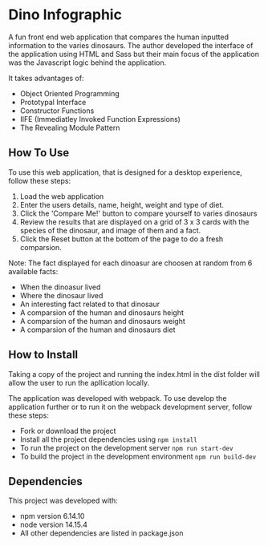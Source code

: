# Dino Infographic 

A fun front end web application that compares the human inputted information to the varies dinosaurs. The author developed the interface of the application using HTML and Sass but their main focus of the application was the Javascript logic behind the application. 

It takes advantages of:
- Object Oriented Programming
- Prototypal Interface
- Constructor Functions
- IIFE (Immediatley Invoked Function Expressions)
- The Revealing Module Pattern

## How To Use

To use this web application, that is designed for a desktop experience, follow these steps: 

1. Load the web application
2. Enter the users details, name, height, weight and type of diet. 
3. Click the 'Compare Me!' button to compare yourself to varies dinosaurs
4. Review the results that are displayed on a grid of 3 x 3 cards with the species of the dinosaur, and image of them and a fact.
5. Click the Reset button at the bottom of the page to do a fresh comparsion.

Note: The fact displayed for each dinoasur are choosen at random from 6 available facts: 
- When the dinoasur lived
- Where the dinosaur lived
- An interesting fact related to that dinosaur
- A comparsion of the human and dinosaurs height
- A comparsion of the human and dinosaurs weight
- A comparsion of the human and dinosaurs diet 

## How to Install

Taking a copy of the project and running the index.html in the dist folder will allow the user to run the apllication locally. 

The application was developed with webpack. To use develop the application further or to run it on the webpack development server, follow these steps:

- Fork or download the project
- Install all the project dependencies using `npm install`
- To run the project on the development server `npm run start-dev`
- To build the project in the development environment `npm run build-dev`

## Dependencies

This project was developed with:
- npm version 6.14.10
- node version 14.15.4
- All other dependencies are listed in package.json
